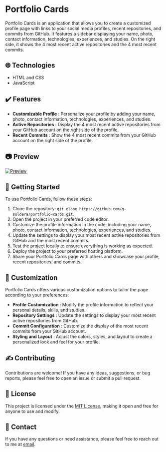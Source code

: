 # Portfolio Cards

Portfolio Cards is an application that allows you to create a customized profile page with links to your social media profiles, recent repositories, and commits from GitHub. It features a sidebar displaying your name, photo, contact information, technologies, experiences, and studies. On the right side, it shows the 4 most recent active repositories and the 4 most recent commits.

## 🌐 Technologies

- HTML and CSS
- JavaScript

## ✔️ Features

- **Customizable Profile** : Personalize your profile by adding your name, photo, contact information, technologies, experiences, and studies.
- **Active Repositories** : Display the 4 most recent active repositories from your GitHub account on the right side of the profile.
- **Recent Commits** : Show the 4 most recent commits from your GitHub account on the right side of the profile.

## 📷 Preview

[![Preview](https://media.discordapp.net/attachments/1109870440945565726/1116012126822203502/portfolioHeader.png)](https://portfolio-cards.vercel.app)

## 📃 Getting Started

To use Portfolio Cards, follow these steps:

1. Clone the repository: `git clone https://github.com/g-soldera/portfolio-cards.git`.
2. Open the project in your preferred code editor.
3. Customize the profile information in the code, including your name, photo, contact information, technologies, experiences, and studies.
4. Update the settings to display your most recent active repositories from GitHub and the most recent commits.
5. Test the project locally to ensure everything is working as expected.
6. Deploy the project to your preferred hosting platform.
7. Share your Portfolio Cards page with others and showcase your profile, recent repositories, and commits.

## 🎨 Customization

Portfolio Cards offers various customization options to tailor the page according to your preferences:

- **Profile Customization** : Modify the profile information to reflect your personal details, skills, and studies.
- **Repository Settings** : Update the settings to display your most recent active repositories from GitHub.
- **Commit Configuration** : Customize the display of the most recent commits from your GitHub account.
- **Styling and Layout** : Adjust the colors, styles, and layout to create a personalized look and feel for your profile.

## ✍️ Contributing

Contributions are welcome! If you have any ideas, suggestions, or bug reports, please feel free to open an issue or submit a pull request.

## 🪪 License

This project is licensed under the [MIT License](https://tlo.mit.edu/learn-about-intellectual-property/software-and-open-source-licensing/open-source-licensing), making it open and free for anyone to use and modify.

## 📇 Contact

If you have any questions or need assistance, please feel free to reach out to me at [email](mailto:gustavo.soldera@gmail.com).
